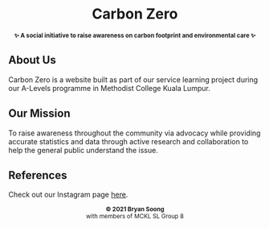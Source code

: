 <h1 align="center">Carbon Zero</h1>

<p align="center">
  <b><small>✨ A social initiative to raise awareness on carbon footprint and environmental care ✨</small></b>
</p>

## About Us
Carbon Zero is a website built as part of our service learning project during our A-Levels programme in Methodist College Kuala Lumpur. 

## Our Mission
To raise awareness throughout the community via advocacy while providing accurate statistics and data through active research and collaboration to help the general public understand the issue.


## References
Check out our Instagram page [here](https://www.instagram.com/carbon_zero_sl/).

<p align="center">
  <sub><strong>© 2021 Bryan Soong</strong></sub><br>
  <sub>with members of MCKL SL Group 8</sub>
</p>
